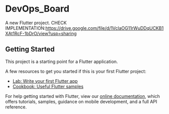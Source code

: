 # DevOps_Board

A new Flutter project.
CHECK IMPLEMENTATION:https://drive.google.com/file/d/1VclaOG11rWuDDqUCKB1XAt1RcF-1bDrO/view?usp=sharing

## Getting Started

This project is a starting point for a Flutter application.

A few resources to get you started if this is your first Flutter project:

- [Lab: Write your first Flutter app](https://flutter.dev/docs/get-started/codelab)
- [Cookbook: Useful Flutter samples](https://flutter.dev/docs/cookbook)

For help getting started with Flutter, view our
[online documentation](https://flutter.dev/docs), which offers tutorials,
samples, guidance on mobile development, and a full API reference.
